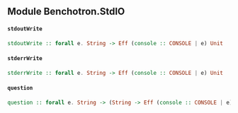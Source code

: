 ## Module Benchotron.StdIO

#### `stdoutWrite`

``` purescript
stdoutWrite :: forall e. String -> Eff (console :: CONSOLE | e) Unit
```

#### `stderrWrite`

``` purescript
stderrWrite :: forall e. String -> Eff (console :: CONSOLE | e) Unit
```

#### `question`

``` purescript
question :: forall e. String -> (String -> Eff (console :: CONSOLE | e) Unit) -> Eff (console :: CONSOLE | e) Unit
```


